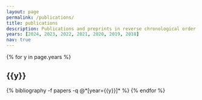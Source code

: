 ```yaml
---
layout: page
permalink: /publications/
title: publications
description: Publications and preprints in reverse chronological order. For an always up-to-date list check my <a href=https://scholar.google.com/citations?user=O7RwHEkAAAAJ>Google Scholar</a>.
years: [2024, 2023, 2022, 2021, 2020, 2019, 2018]
nav: true
---
```


<div class="publications">

{% for y in page.years %}
  <h2 class="year">{{y}}</h2>
  {% bibliography -f papers -q @*[year={{y}}]* %}
{% endfor %}

</div>
